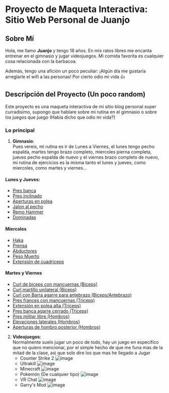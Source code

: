 # Proyecto de Maqueta Interactiva: Sitio Web Personal de Juanjo

## Sobre Mí

Hola, me llamo **Juanjo** y tengo 18 años. En mis ratos libres me encanta entrenar en el gimnasio y jugar videojuegos. Mi comida favorita es cualquier cosa relacionada con la barbacoa.

Además, tengo una afición un poco peculiar: ¡Algún día me gustaría arreglarle el wifi a las personas! Por cierto odio mi vida 👍

## Descripción del Proyecto (Un poco random)

Este proyecto es una maqueta interactiva de mi sitio blog personal super curradisimo, supongo que hablare sobre mi rutina en el gimnasio o sobre los juegos que juego (Habia dicho que odio mi vida?)

### Lo principal

1. **Gimnasio**:  
  Pues vereis, mi rutina es ir de Lunes a Viernes, el lunes tengo pecho espalda, martes tengo brazo completo, miercoles pierna completa, jueves pecho espalda de nuevo y el viernes brazo completo de nuevo, mi rutina de ejercicios es la misma tanto el lunes y jueves, como miercoles, como martes y viernes...

#### Lunes y Jueves:
* [Pres banca](https://hips.hearstapps.com/hmg-prod/images/bench-press-1568117208.gif)
* [Pres inclinado](https://i.pinimg.com/originals/15/5c/3f/155c3fd369def67777217d621f900fa7.gif)
* [Aperturas en polea](https://alvarobuenoworkout.com/wp-content/uploads/2023/01/Partes-del-pectoral-8.jpg)
* [Jalon al pecho](https://static.wixstatic.com/media/c94d75_33fa8ffcfe94421586595b5f05e83c64~mv2.gif)
* [Remo Hammer](https://media.tenor.com/R069mkP-46sAAAAM/cable-row-back.gif)
* [Dominadas](https://j.gifs.com/663Zkz.gif)
#### Miercoles
* [Haka](https://www.thingys.com.ar/gymapps/tutorial/hack.gif)
* [Prensa](https://i.makeagif.com/media/11-01-2019/zkL2QM.gif)
* [Abductores](https://elfitnasta.com/wp-content/uploads/2022/11/Aductores-en-maquina-mientras-esta-sentado.gif)
* [Peso Muerto](https://static.wixstatic.com/media/c94d75_ed1cfc9ed62b4864aa554972e6b974f4~mv2.gif)
* [Extensión de cuadriceps](https://www.thingys.com.ar/gymapps/tutorial/camillazx.gif)
#### Martes y Viernes
* [Curl de biceps con mancuernas (Biceps)](https://i.pinimg.com/originals/06/95/5c/06955c2f6293743d197955547c2bf0b6.gif)
* [Curl martillo unilateral (Biceps)](https://i.pinimg.com/originals/1a/49/50/1a49508f0779aa8a1d1b2727b8c76fc5.gif)
* [Curl con Barra agarre para antebrazo (Biceps/Antebrazo)](https://i.pinimg.com/originals/f8/8b/ad/f88bad3914fbbc615298b2d3a154518b.gif)
* [Pres frances con mancuernas (Triceps)](https://i.makeagif.com/media/10-21-2022/MCPws9.gif)
* [Extensión en polea alta (Triceps)](https://eresfitness.com/wp-content/uploads/2019/06/Extensi%C3%B3n-de-tr%C3%ADceps-en-polea-alta-MUSCULOS-INVOLUCRADOS.jpg.webp)
* [Pres banca agarre cerrado (Triceps)](https://j.gifs.com/pZZQJV.gif)
* [Pres militar libre (Hombros)](https://i.makeagif.com/media/7-19-2015/uW-Z9c.gif)
* [Elevaciones laterales (Hombros)](https://i.pinimg.com/originals/82/ca/95/82ca95a3dcf9406fb741a214d25a685a.gif)
* [Aperturas de hombro posterior (Hombros)](https://i.pinimg.com/originals/68/8c/1b/688c1b3d1e5ed220722b669b4f181b0a.gif)
   
2. **Videojuegos**:  
   Normalmente suelo jugar un poco de todo, hay un juego en especifico que no quiero mencionar, por el simple hecho de que me funa mas de la mitad de la clase, asi que solo dire los que mas he llegado a Jugar
   * Counter Strike 2
     ![image](https://github.com/user-attachments/assets/bd6e72c2-0244-446b-b505-d4f9a10d1d8a)
   * Ultrakill
     ![image](https://github.com/user-attachments/assets/ee9a735d-2f86-4ba0-8845-c2328ab045cd)
   * Minecraft
     ![image](https://github.com/user-attachments/assets/0bc10ee1-2337-4240-94dd-a48c59525ebd)
   * Pokemón (De cualquier tipo)
     ![image](https://github.com/user-attachments/assets/ee929f98-4d0b-41e4-ba0b-cc30cdeb959f)
   * VR Chat
     ![image](https://github.com/user-attachments/assets/09ab611e-b8d3-4602-abaf-1558c6725a7e)
   * Garry's Mod
     ![image](https://github.com/user-attachments/assets/6241cb98-1ba6-4580-9ab2-1875203134f9)




